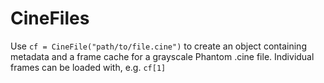 # CineFiles

Use `cf = CineFile("path/to/file.cine")` to create an object containing metadata and a frame cache for a grayscale Phantom .cine file. Individual frames can be loaded with, e.g. `cf[1]`